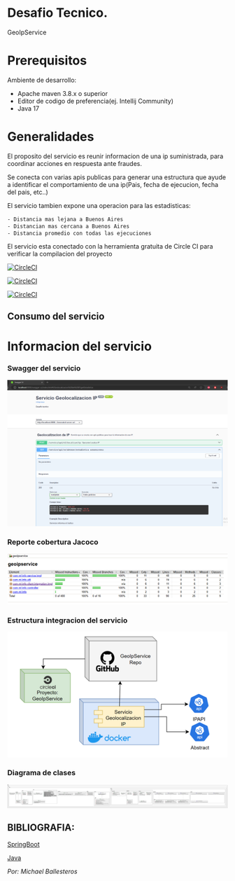 # Desafio Tecnico.

GeoIpService

# Prerequisitos

Ambiente de desarrollo:
- Apache maven 3.8.x o superior
- Editor de codigo de preferencia(ej. Intellij Community)
- Java 17

# Generalidades

El proposito del servicio es reunir informacion de una ip suministrada, para coordinar acciones en respuesta ante fraudes.

Se conecta con varias apis publicas para generar una estructura que ayude a identificar el comportamiento de una ip(Pais, fecha de ejecucion, fecha del pais, etc..)

El servicio tambien expone una operacion para las estadisticas:

    - Distancia mas lejana a Buenos Aires
    - Distancian mas cercana a Buenos Aires
    - Distancia promedio con todas las ejecuciones

El servicio esta conectado con la herramienta gratuita de Circle CI para verificar la compilacion del proyecto

[![CircleCI](https://circleci.com/gh/circleci/circleci-docs/tree/teesloane-patch-5.svg?style=svg)](https://circleci.com/gh/circleci/circleci-docs/?branch=teesloane-patch-5)

[![CircleCI](https://circleci.com/gh/FreelancerATMOS/geoipservice?style=svg)](https://app.circleci.com/pipelines/circleci/bd0b3675-cd1e-482f-bb81-8911af703de4)


[![CircleCI](https://circleci.com/gh/circleci/circleci-docs.svg?style=svg)](https://circleci.com/gh/circleci/circleci-docs)

## Consumo del servicio



# Informacion del servicio

### Swagger del servicio
![](asset/Swagger.png)

### Reporte cobertura Jacoco
![](asset/Jacoco.png)

### Estructura integracion del servicio
![](asset/Estructura.png)

### Diagrama de clases
![](asset/DiagramaDeClases.png)



## BIBLIOGRAFIA:

[SpringBoot](https://spring.io/projects/spring-boot)

[Java](https://www.java.com/es/)


*Por: Michael Ballesteros*
